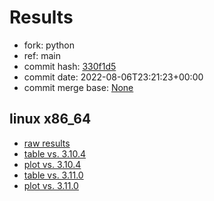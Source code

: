 # Results

- fork: python
- ref: main
- commit hash: [330f1d5](https://github.com/python/cpython/commit/330f1d5)
- commit date: 2022-08-06T23:21:23+00:00
- commit merge base: [None](https://github.com/python/cpython/commit/None)

## linux x86_64

- [raw results](bm-20220806-linux-x86_64-python-main-3.12.0a1+-330f1d5.json)
- [table vs. 3.10.4](bm-20220806-linux-x86_64-python-main-3.12.0a1+-330f1d5-vs-3.10.4.md)
- [plot vs. 3.10.4](bm-20220806-linux-x86_64-python-main-3.12.0a1+-330f1d5-vs-3.10.4.png)
- [table vs. 3.11.0](bm-20220806-linux-x86_64-python-main-3.12.0a1+-330f1d5-vs-3.11.0.md)
- [plot vs. 3.11.0](bm-20220806-linux-x86_64-python-main-3.12.0a1+-330f1d5-vs-3.11.0.png)

